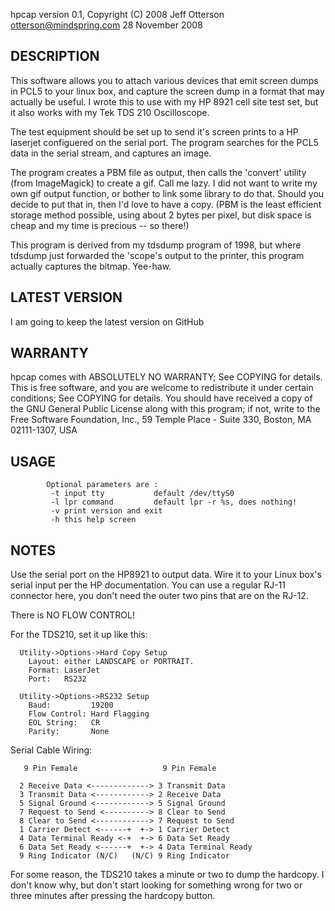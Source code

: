 hpcap version 0.1, Copyright (C) 2008 Jeff Otterson <otterson@mindspring.com>
28 November 2008

DESCRIPTION
-----------

  This software allows you to attach various devices that emit screen dumps
in PCL5 to your linux box, and capture the screen dump in a format that
may actually be useful.  I wrote this to use with my HP 8921 cell site test
set, but it also works with my Tek TDS 210 Oscilloscope.

  The test equipment should be set up to send it's screen prints to a
HP laserjet configuered on the serial port.  The program searches for the
PCL5 data in the serial stream, and captures an image.

  The program creates a PBM file as output, then calls the 'convert' utility
(from ImageMagick) to create a gif.  Call me lazy.  I did not want to write
my own gif output function, or bother to link some library to do that.
Should you decide to put that in, then I'd love to have a copy.  (PBM is the
least efficient storage method possible, using about 2 bytes per pixel,
but disk space is cheap and my time is precious -- so there!)

  This program is derived from my tdsdump program of 1998, but where tdsdump
just forwarded the 'scope's output to the printer, this program actually
captures the bitmap.  Yee-haw.

LATEST VERSION
--------------

I am going to keep the latest version on GitHub

WARRANTY
--------

hpcap comes with ABSOLUTELY NO WARRANTY; See COPYING for details.
This is free software, and you are welcome to redistribute it
under certain conditions; See COPYING for details.
You should have received a copy of the GNU General Public License
along with this program; if not, write to the Free Software
Foundation, Inc., 59 Temple Place - Suite 330, Boston, MA 02111-1307, USA

USAGE
------
```
        Optional parameters are :
		 -t input tty           default /dev/ttyS0
		 -l lpr command         default lpr -r %s, does nothing!
		 -v print version and exit
		 -h this help screen
```

NOTES
-----

  Use the serial port on the HP8921 to output data.  Wire it to your Linux
box's serial input per the HP documentation.  You can use a regular RJ-11 connector here, you don't need the outer two pins that are on the RJ-12.

  There is NO FLOW CONTROL!

  For the TDS210, set it up like this:

```
  Utility->Options->Hard Copy Setup
    Layout: either LANDSCAPE or PORTRAIT.
    Format: LaserJet
    Port:   RS232

  Utility->Options->RS232 Setup
    Baud:         19200
    Flow Control: Hard Flagging
    EOL String:   CR
    Parity:       None
```

  Serial Cable Wiring:

```
   9 Pin Female                   9 Pin Female

  2 Receive Data <-------------> 3 Transmit Data
  3 Transmit Data <------------> 2 Receive Data
  5 Signal Ground <------------> 5 Signal Ground
  7 Request to Send <----------> 8 Clear to Send
  8 Clear to Send <------------> 7 Request to Send
  1 Carrier Detect <------+  +-> 1 Carrier Detect
  4 Data Terminal Ready <-+  +-> 6 Data Set Ready
  6 Data Set Ready <------+  +-> 4 Data Terminal Ready
  9 Ring Indicator (N/C)   (N/C) 9 Ring Indicator
```

  For some reason, the TDS210 takes a minute or two to dump the hardcopy.
I don't know why, but don't start looking for something wrong for two or
three minutes after pressing the hardcopy button.
